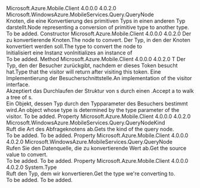 <Type Name="ConvertNode" FullName="Microsoft.WindowsAzure.MobileServices.Query.ConvertNode">
  <TypeSignature Language="C#" Value="public sealed class ConvertNode : Microsoft.WindowsAzure.MobileServices.Query.QueryNode" />
  <TypeSignature Language="ILAsm" Value=".class public auto ansi sealed beforefieldinit ConvertNode extends Microsoft.WindowsAzure.MobileServices.Query.QueryNode" />
  <TypeSignature Language="DocId" Value="T:Microsoft.WindowsAzure.MobileServices.Query.ConvertNode" />
  <TypeSignature Language="VB.NET" Value="Public NotInheritable Class ConvertNode&#xA;Inherits QueryNode" />
  <TypeSignature Language="F#" Value="type ConvertNode = class&#xA;    inherit QueryNode" />
  <AssemblyInfo>
    <AssemblyName>Microsoft.Azure.Mobile.Client</AssemblyName>
    <AssemblyVersion>4.0.0.0</AssemblyVersion>
    <AssemblyVersion>4.0.2.0</AssemblyVersion>
  </AssemblyInfo>
  <Base>
    <BaseTypeName>Microsoft.WindowsAzure.MobileServices.Query.QueryNode</BaseTypeName>
  </Base>
  <Interfaces />
  <Docs>
    <summary>
            <span data-ttu-id="841a1-101">Knoten, die eine Konvertierung des primitiven Typs in einen anderen Typ darstellt.</span><span class="sxs-lookup"><span data-stu-id="841a1-101">Node representing a conversion of primitive type to another type.</span></span>
            </summary>
    <remarks>To be added.</remarks>
  </Docs>
  <Members>
    <Member MemberName=".ctor">
      <MemberSignature Language="C#" Value="public ConvertNode (Microsoft.WindowsAzure.MobileServices.Query.QueryNode source, Type targetType);" />
      <MemberSignature Language="ILAsm" Value=".method public hidebysig specialname rtspecialname instance void .ctor(class Microsoft.WindowsAzure.MobileServices.Query.QueryNode source, class System.Type targetType) cil managed" />
      <MemberSignature Language="DocId" Value="M:Microsoft.WindowsAzure.MobileServices.Query.ConvertNode.#ctor(Microsoft.WindowsAzure.MobileServices.Query.QueryNode,System.Type)" />
      <MemberSignature Language="VB.NET" Value="Public Sub New (source As QueryNode, targetType As Type)" />
      <MemberSignature Language="F#" Value="new Microsoft.WindowsAzure.MobileServices.Query.ConvertNode : Microsoft.WindowsAzure.MobileServices.Query.QueryNode * Type -&gt; Microsoft.WindowsAzure.MobileServices.Query.ConvertNode" Usage="new Microsoft.WindowsAzure.MobileServices.Query.ConvertNode (source, targetType)" />
      <MemberType>Constructor</MemberType>
      <AssemblyInfo>
        <AssemblyName>Microsoft.Azure.Mobile.Client</AssemblyName>
        <AssemblyVersion>4.0.0.0</AssemblyVersion>
        <AssemblyVersion>4.0.2.0</AssemblyVersion>
      </AssemblyInfo>
      <Parameters>
        <Parameter Name="source" Type="Microsoft.WindowsAzure.MobileServices.Query.QueryNode" />
        <Parameter Name="targetType" Type="System.Type" />
      </Parameters>
      <Docs>
        <param name="source"><span data-ttu-id="841a1-102">Der zu konvertierende Knoten.</span><span class="sxs-lookup"><span data-stu-id="841a1-102">The node to convert.</span></span></param>
        <param name="targetType"><span data-ttu-id="841a1-103">Der Typ, in den der Knoten konvertiert werden soll.</span><span class="sxs-lookup"><span data-stu-id="841a1-103">The type to convert the node to</span></span></param>
        <summary>
            <span data-ttu-id="841a1-104">Initialisiert eine Instanz von<see cref="T:Microsoft.WindowsAzure.MobileServices.Query.ConvertNode" /></span><span class="sxs-lookup"><span data-stu-id="841a1-104">Initializes an instance of <see cref="T:Microsoft.WindowsAzure.MobileServices.Query.ConvertNode" /></span></span></summary>
        <remarks>To be added.</remarks>
      </Docs>
    </Member>
    <Member MemberName="Accept&lt;T&gt;">
      <MemberSignature Language="C#" Value="public override T Accept&lt;T&gt; (Microsoft.WindowsAzure.MobileServices.Query.QueryNodeVisitor&lt;T&gt; visitor);" />
      <MemberSignature Language="ILAsm" Value=".method public hidebysig virtual instance !!T Accept&lt;T&gt;(class Microsoft.WindowsAzure.MobileServices.Query.QueryNodeVisitor`1&lt;!!T&gt; visitor) cil managed" />
      <MemberSignature Language="DocId" Value="M:Microsoft.WindowsAzure.MobileServices.Query.ConvertNode.Accept``1(Microsoft.WindowsAzure.MobileServices.Query.QueryNodeVisitor{``0})" />
      <MemberSignature Language="VB.NET" Value="Public Overrides Function Accept(Of T) (visitor As QueryNodeVisitor(Of T)) As T" />
      <MemberSignature Language="F#" Value="override this.Accept : Microsoft.WindowsAzure.MobileServices.Query.QueryNodeVisitor&lt;'T&gt; -&gt; 'T" Usage="convertNode.Accept visitor" />
      <MemberType>Method</MemberType>
      <AssemblyInfo>
        <AssemblyName>Microsoft.Azure.Mobile.Client</AssemblyName>
        <AssemblyVersion>4.0.0.0</AssemblyVersion>
        <AssemblyVersion>4.0.2.0</AssemblyVersion>
      </AssemblyInfo>
      <ReturnValue>
        <ReturnType>T</ReturnType>
      </ReturnValue>
      <TypeParameters>
        <TypeParameter Name="T" />
      </TypeParameters>
      <Parameters>
        <Parameter Name="visitor" Type="Microsoft.WindowsAzure.MobileServices.Query.QueryNodeVisitor&lt;T&gt;" />
      </Parameters>
      <Docs>
        <typeparam name="T"><span data-ttu-id="841a1-105">Der Typ, den der Besucher zurückgibt, nachdem er dieses Token besucht hat.</span><span class="sxs-lookup"><span data-stu-id="841a1-105">Type that the visitor will return after visiting this token.</span></span></typeparam>
        <param name="visitor"><span data-ttu-id="841a1-106">Eine Implementierung der Besucherschnittstelle.</span><span class="sxs-lookup"><span data-stu-id="841a1-106">An implementation of the visitor interface.</span></span></param>
        <summary>
            <span data-ttu-id="841a1-107">Akzeptiert das Durchlaufen der Struktur von <see cref="T:Microsoft.WindowsAzure.MobileServices.Query.QueryNodeVisitor`1" />s durch einen <see cref="T:Microsoft.WindowsAzure.MobileServices.Query.QueryNode" />.</span><span class="sxs-lookup"><span data-stu-id="841a1-107">Accept a <see cref="T:Microsoft.WindowsAzure.MobileServices.Query.QueryNodeVisitor`1" /> to walk a tree of <see cref="T:Microsoft.WindowsAzure.MobileServices.Query.QueryNode" />s.</span></span>
            </summary>
        <returns><span data-ttu-id="841a1-108">Ein Objekt, dessen Typ durch den Typparameter des Besuchers bestimmt wird.</span><span class="sxs-lookup"><span data-stu-id="841a1-108">An object whose type is determined by the type parameter of the visitor.</span></span></returns>
        <remarks>To be added.</remarks>
      </Docs>
    </Member>
    <Member MemberName="Kind">
      <MemberSignature Language="C#" Value="public override Microsoft.WindowsAzure.MobileServices.Query.QueryNodeKind Kind { get; }" />
      <MemberSignature Language="ILAsm" Value=".property instance valuetype Microsoft.WindowsAzure.MobileServices.Query.QueryNodeKind Kind" />
      <MemberSignature Language="DocId" Value="P:Microsoft.WindowsAzure.MobileServices.Query.ConvertNode.Kind" />
      <MemberSignature Language="VB.NET" Value="Public Overrides ReadOnly Property Kind As QueryNodeKind" />
      <MemberSignature Language="F#" Value="member this.Kind : Microsoft.WindowsAzure.MobileServices.Query.QueryNodeKind" Usage="Microsoft.WindowsAzure.MobileServices.Query.ConvertNode.Kind" />
      <MemberType>Property</MemberType>
      <AssemblyInfo>
        <AssemblyName>Microsoft.Azure.Mobile.Client</AssemblyName>
        <AssemblyVersion>4.0.0.0</AssemblyVersion>
        <AssemblyVersion>4.0.2.0</AssemblyVersion>
      </AssemblyInfo>
      <ReturnValue>
        <ReturnType>Microsoft.WindowsAzure.MobileServices.Query.QueryNodeKind</ReturnType>
      </ReturnValue>
      <Docs>
        <summary>
            <span data-ttu-id="841a1-109">Ruft die Art des Abfrageknotens ab.</span><span class="sxs-lookup"><span data-stu-id="841a1-109">Gets the kind of the query node.</span></span>
            </summary>
        <value>To be added.</value>
        <remarks>To be added.</remarks>
      </Docs>
    </Member>
    <Member MemberName="Source">
      <MemberSignature Language="C#" Value="public Microsoft.WindowsAzure.MobileServices.Query.QueryNode Source { get; }" />
      <MemberSignature Language="ILAsm" Value=".property instance class Microsoft.WindowsAzure.MobileServices.Query.QueryNode Source" />
      <MemberSignature Language="DocId" Value="P:Microsoft.WindowsAzure.MobileServices.Query.ConvertNode.Source" />
      <MemberSignature Language="VB.NET" Value="Public ReadOnly Property Source As QueryNode" />
      <MemberSignature Language="F#" Value="member this.Source : Microsoft.WindowsAzure.MobileServices.Query.QueryNode" Usage="Microsoft.WindowsAzure.MobileServices.Query.ConvertNode.Source" />
      <MemberType>Property</MemberType>
      <AssemblyInfo>
        <AssemblyName>Microsoft.Azure.Mobile.Client</AssemblyName>
        <AssemblyVersion>4.0.0.0</AssemblyVersion>
        <AssemblyVersion>4.0.2.0</AssemblyVersion>
      </AssemblyInfo>
      <ReturnValue>
        <ReturnType>Microsoft.WindowsAzure.MobileServices.Query.QueryNode</ReturnType>
      </ReturnValue>
      <Docs>
        <summary>
            <span data-ttu-id="841a1-110">Rufen Sie den Datenquelle, die zu konvertierende Wert ab.</span><span class="sxs-lookup"><span data-stu-id="841a1-110">Get the source value to convert.</span></span>
            </summary>
        <value>To be added.</value>
        <remarks>To be added.</remarks>
      </Docs>
    </Member>
    <Member MemberName="TargetType">
      <MemberSignature Language="C#" Value="public Type TargetType { get; }" />
      <MemberSignature Language="ILAsm" Value=".property instance class System.Type TargetType" />
      <MemberSignature Language="DocId" Value="P:Microsoft.WindowsAzure.MobileServices.Query.ConvertNode.TargetType" />
      <MemberSignature Language="VB.NET" Value="Public ReadOnly Property TargetType As Type" />
      <MemberSignature Language="F#" Value="member this.TargetType : Type" Usage="Microsoft.WindowsAzure.MobileServices.Query.ConvertNode.TargetType" />
      <MemberType>Property</MemberType>
      <AssemblyInfo>
        <AssemblyName>Microsoft.Azure.Mobile.Client</AssemblyName>
        <AssemblyVersion>4.0.0.0</AssemblyVersion>
        <AssemblyVersion>4.0.2.0</AssemblyVersion>
      </AssemblyInfo>
      <ReturnValue>
        <ReturnType>System.Type</ReturnType>
      </ReturnValue>
      <Docs>
        <summary>
            <span data-ttu-id="841a1-111">Ruft den Typ, dem wir konvertieren.</span><span class="sxs-lookup"><span data-stu-id="841a1-111">Get the type we're converting to.</span></span>
            </summary>
        <value>To be added.</value>
        <remarks>To be added.</remarks>
      </Docs>
    </Member>
  </Members>
</Type>